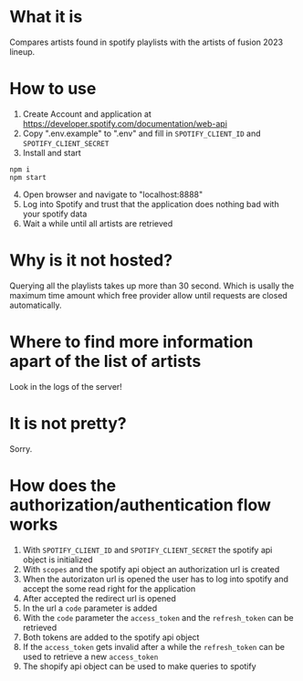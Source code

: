 # What it is
Compares artists found in spotify playlists with the artists of fusion 2023 lineup.

# How to use
1. Create Account and application at https://developer.spotify.com/documentation/web-api
2. Copy ".env.example" to ".env" and fill in `SPOTIFY_CLIENT_ID` and `SPOTIFY_CLIENT_SECRET`
3. Install and start
```
npm i
npm start
```
4. Open browser and navigate to "localhost:8888"
5. Log into Spotify and trust that the application does nothing bad with your spotify data
6. Wait a while until all artists are retrieved

# Why is it not hosted?
Querying all the playlists takes up more than 30 second. 
Which is usally the maximum time amount which free provider allow until requests are closed automatically.

# Where to find more information apart of the list of artists
Look in the logs of the server!

# It is not pretty?
Sorry.

# How does the authorization/authentication flow works
1. With `SPOTIFY_CLIENT_ID` and `SPOTIFY_CLIENT_SECRET` the spotify api object is initialized
2. With `scopes` and the spotify api object an authorization url is created
3. When the autorizaton url is opened the user has to log into spotify and accept the some read right for the application 
4. After accepted the redirect url is opened
5. In the url a `code` parameter is added
6. With the `code` parameter the `access_token` and the `refresh_token` can be retrieved
7. Both tokens are added to the spotify api object
8. If the `access_token` gets invalid after a while the `refresh_token` can be used to retrieve a new `access_token`
9. The shopify api object can be used to make queries to spotify